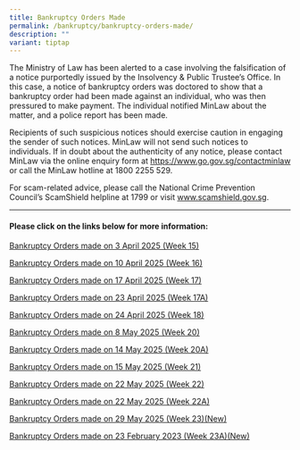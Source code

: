 ```yaml
---
title: Bankruptcy Orders Made
permalink: /bankruptcy/bankruptcy-orders-made/
description: ""
variant: tiptap
---
```

<p>The Ministry of Law has been alerted to a case involving the falsification
of a notice purportedly issued by the Insolvency &amp; Public Trustee’s
Office. In this case, a notice of bankruptcy orders was doctored to show
that a bankruptcy order had been made against an individual, who was then
pressured to make payment. The individual notified MinLaw about the matter,
and a police report has been made.</p>
<p>Recipients of such suspicious notices should exercise caution in engaging
the sender of such notices. MinLaw will not send such notices to individuals.
If in doubt about the authenticity of any notice, please contact MinLaw
via the online enquiry form at <a href="https://www.go.gov.sg/contactminlaw" rel="noopener nofollow" target="_blank">https://www.go.gov.sg/contactminlaw</a> or
call the MinLaw hotline at 1800 2255 529.</p>
<p>For scam-related advice, please call the National Crime Prevention Council’s
ScamShield helpline at 1799 or visit <a href="https://www.scamshield.gov.sg/" rel="noopener nofollow" target="_blank">www.scamshield.gov.sg</a>.</p>
<hr>
<h4><strong>Please click on the links below for more information:</strong></h4>
<p></p>
<p><a href="/files/BOs Made/Bankruptcy_Orders_made_on_3_April_2025__Week_15_.pdf" rel="noopener nofollow" target="_blank">Bankruptcy Orders made on 3 April 2025 (Week 15)</a>
</p>
<p><a href="/files/BOs Made/Bankruptcy_Orders_made_on_10_April_2025__Week_16_.pdf" rel="noopener nofollow" target="_blank">Bankruptcy Orders made on 10 April 2025 (Week 16)</a>
</p>
<p><a href="/files/BOs Made/Bankruptcy_Orders_made_on_17_April_2025__Week_17_.pdf" rel="noopener nofollow" target="_blank">Bankruptcy Orders made on 17 April 2025 (Week 17)</a>
</p>
<p><a href="/files/BOs Made/Bankruptcy_Orders_made_on_23_April_2025__Week_17A_.pdf" rel="noopener nofollow" target="_blank">Bankruptcy Orders made on 23 April 2025 (Week 17A)</a>
</p>
<p><a href="/files/BOs Made/Bankruptcy_Orders_made_on_24_April_2025__Week_18_.pdf" rel="noopener nofollow" target="_blank">Bankruptcy Orders made on 24 April 2025 (Week 18)</a>
</p>
<p><a href="/files/BOs Made/Bankruptcy_Orders_made_on_8_May_2025__Week_20_.pdf" rel="noopener nofollow" target="_blank">Bankruptcy Orders made on 8 May 2025 (Week 20)</a>
</p>
<p><a href="/files/BOs Made/Bankruptcy_Orders_made_on_14_May_2025__Week_20A_.pdf" rel="noopener nofollow" target="_blank">Bankruptcy Orders made on 14 May 2025 (Week 20A)</a>
</p>
<p><a href="/files/BOs Made/Bankruptcy_Orders_made_on_15_May_2025__Week_21_.pdf" rel="noopener nofollow" target="_blank">Bankruptcy Orders made on 15 May 2025 (Week 21)</a>
</p>
<p><a href="/files/BOs Made/Bankruptcy_Orders_made_on_22_May_2025__Week_22_.pdf" rel="noopener nofollow" target="_blank">Bankruptcy Orders made on 22 May 2025 (Week 22)</a>
</p>
<p><a href="/files/BOs Made/Bankruptcy_Orders_made_on_22_May_2025__Week_22A_.pdf" rel="noopener nofollow" target="_blank">Bankruptcy Orders made on 22 May 2025 (Week 22A)</a>
</p>
<p><a href="/files/BOs Made/Bankruptcy_Orders_made_on_29_May_2025__Week_23_.pdf" rel="noopener nofollow" target="_blank">Bankruptcy Orders made on 29 May 2025 (Week 23)(New)</a>
</p>
<p><a href="/files/BOs Made/Bankruptcy_Orders_made_on_23_February_2023__Week_23A_.pdf" rel="noopener nofollow" target="_blank">Bankruptcy Orders made on 23 February 2023 (Week 23A)(New)</a>
</p>
<p></p>